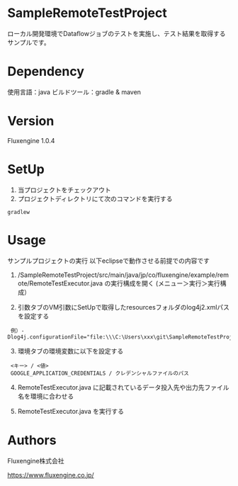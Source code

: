 # SampleRemoteTestProject
ローカル開発環境でDataflowジョブのテストを実施し、テスト結果を取得するサンプルです。

# Dependency
使用言語：java
ビルドツール：gradle & maven

# Version
Fluxengine 1.0.4

# SetUp

1. 当プロジェクトをチェックアウト
2. プロジェクトディレクトリにて次のコマンドを実行する
```
gradlew
```

# Usage
サンプルプロジェクトの実行
  以下eclipseで動作させる前提での内容です

  1. /SampleRemoteTestProject/src/main/java/jp/co/fluxengine/example/remote/RemoteTestExecutor.java の実行構成を開く (メニュー＞実行＞実行構成）

  2. 引数タブのVM引数にSetUpで取得したresourcesフォルダのlog4j2.xmlパスを設定する
   ```
    例）-Dlog4j.configurationFile="file:\\\C:\Users\xxx\git\SampleRemoteTestProject\conf\log4j2.xml"
   ```
  3. 環境タブの環境変数に以下を設定する
   ```
    <キー> / <値>
    GOOGLE_APPLICATION_CREDENTIALS / クレデンシャルファイルのパス
   ```
  4. RemoteTestExecutor.java に記載されているデータ投入先や出力先ファイル名を環境に合わせる

  5. RemoteTestExecutor.java を実行する

# Authors
Fluxengine株式会社

https://www.fluxengine.co.jp/
